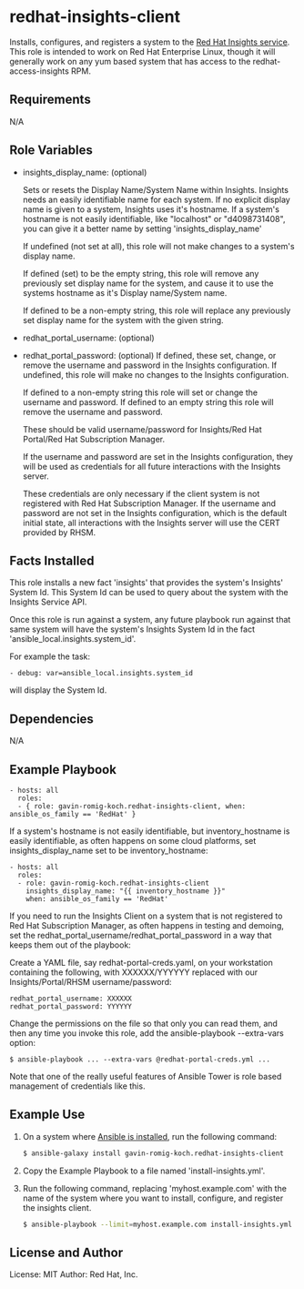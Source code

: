 redhat-insights-client
========

Installs, configures, and registers a system to the [Red Hat Insights service](http://access.redhat.com/insights).  This role is intended to work on Red Hat Enterprise Linux, though it will generally work on any yum based system that has access to the redhat-access-insights RPM.

Requirements
------------

N/A

Role Variables
--------------

* insights_display_name: (optional)

    Sets or resets the Display Name/System Name within Insights.  Insights needs an easily identifiable
    name for each system.  If no explicit display name is given to a system, Insights uses it's hostname.
    If a system's hostname is not easily identifiable, like "localhost" or "d4098731408", you can give
    it a better name by setting 'insights_display_name'

    If undefined (not set at all), this role will not make changes to a system's display name.

    If defined (set) to be the empty string, this role will remove any previously set display name
    for the system, and cause it to use the systems hostname as it's Display name/System name.

    If defined to be a non-empty string, this role will replace any previously set display name
    for the system with the given string.

* redhat_portal_username: (optional)
* redhat_portal_password: (optional)
    If defined, these set, change, or remove the username and password in the Insights configuration.
    If undefined, this role will make no changes to the Insights configuration.

    If defined to a non-empty string this role will set or change the username and password.
    If defined to an empty string this role will remove the username and password.

    These should be valid username/password for Insights/Red Hat Portal/Red Hat Subscription Manager.

    If the username and password are set in the Insights configuration, they will be used as
    credentials for all future interactions with the Insights server.

    These credentials are only necessary if the client system is not registered with Red Hat
    Subscription Manager.  If the username and password are not set in the Insights configuration,
    which is the default initial state, all interactions with the Insights server will use the
    CERT provided by RHSM.

Facts Installed
---------------

This role installs a new fact 'insights' that provides the system's Insights' System Id.  This System
Id can be used to query about the system with the Insights Service API.

Once this role is run against a system, any future playbook run against that same system will have
the system's Insights System Id in the fact 'ansible_local.insights.system_id'.

For example the task:

    - debug: var=ansible_local.insights.system_id

will display the System Id.



Dependencies
------------

N/A

Example Playbook
----------------

    - hosts: all
      roles:
      - { role: gavin-romig-koch.redhat-insights-client, when: ansible_os_family == 'RedHat' }

If a system's hostname is not easily identifiable, but inventory_hostname is easily identifiable,
as often happens on some cloud platforms, set insights_display_name set to be inventory_hostname:

    - hosts: all
      roles:
      - role: gavin-romig-koch.redhat-insights-client
        insights_display_name: "{{ inventory_hostname }}"
        when: ansible_os_family == 'RedHat'

If you need to run the Insights Client on a system that is not registered to Red Hat Subscription
Manager, as often happens in testing and demoing, set the
redhat_portal_username/redhat_portal_password in a way that keeps them out of the playbook:

Create a YAML file, say redhat-portal-creds.yaml, on your workstation containing the following,
with XXXXXX/YYYYYY replaced with our Insights/Portal/RHSM username/password:

    redhat_portal_username: XXXXXX
    redhat_portal_password: YYYYYY

Change the permissions on the file so that only you can read them, and then any time you invoke
this role, add the ansible-playbook --extra-vars option:

    $ ansible-playbook ... --extra-vars @redhat-portal-creds.yml ...

Note that one of the really useful features of Ansible Tower is role based management of credentials
like this.


Example Use
-----------

1. On a system where [Ansible is installed](http://docs.ansible.com/ansible/intro_installation.html), run the following command:

    ```bash
    $ ansible-galaxy install gavin-romig-koch.redhat-insights-client
    ```

1. Copy the Example Playbook to a file named 'install-insights.yml'.

1. Run the following command, replacing 'myhost.example.com' with the name of the
   system where you want to install, configure, and register the insights client.

    ```bash
    $ ansible-playbook --limit=myhost.example.com install-insights.yml
    ```

License and Author
------------------

License: MIT
Author: Red Hat, Inc.

